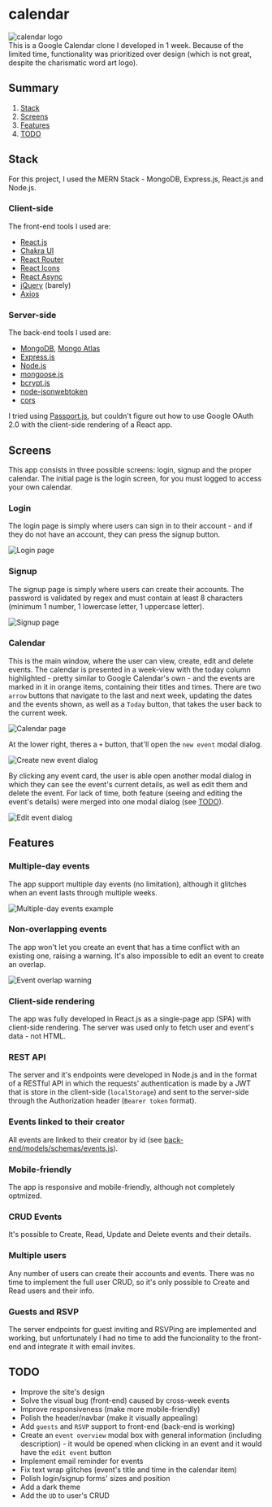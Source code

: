 # calendar
![calendar logo](/github-images/logo.gif)\
This is a Google Calendar clone I developed in 1 week. Because of the limited time, functionality was prioritized over design (which is not great, despite the charismatic word art logo).

## Summary
  1.  [Stack](#stack)
  2.  [Screens](#screens)
  3.  [Features](#features)
  5.  [TODO](#todo)


## <a id="stack"></a>Stack
For this project, I used the MERN Stack - MongoDB, Express.js, React.js and Node.js.

### Client-side
The front-end tools I used are:
  * [React.js](https://reactjs.org/)
  * [Chakra UI](https://chakra-ui.com/)
  * [React Router](https://reactrouter.com/)
  * [React Icons](https://react-icons.github.io/react-icons/)
  * [React Async](https://github.com/async-library/react-async)
  * [jQuery](https://jquery.com/) (barely)
  * [Axios](https://github.com/axios/axios)

### Server-side
The back-end tools I used are:
  * [MongoDB](https://www.mongodb.com/), [Mongo Atlas](https://www.mongodb.com/cloud/atlas)
  * [Express.js](https://expressjs.com/)
  * [Node.js](https://nodejs.org/en/)
  * [mongoose.js](https://mongoosejs.com/)
  * [bcrypt.js](https://github.com/kelektiv/node.bcrypt.js)
  * [node-jsonwebtoken](https://github.com/auth0/node-jsonwebtoken)
  * [cors](https://github.com/expressjs/cors)

I tried using [Passport.js](http://www.passportjs.org/), but couldn't figure out how to use Google OAuth 2.0 with the client-side rendering of a React app.

## <a id="screens"></a>Screens
This app consists in three possible screens: login, signup and the proper calendar. The initial page is the login screen, for you must logged to access your own calendar.

### Login
The login page is simply where users can sign in to their account - and if they do not have an account, they can press the signup button.

![Login page](/github-images/2021-05-11___001120.png)

### Signup
The signup page is simply where users can create their accounts. The password is validated by regex and must contain at least 8 characters (minimum 1 number, 1 lowercase letter, 1 uppercase letter).

![Signup page](/github-images/2021-05-11___001147.png)

### Calendar
This is the main window, where the user can view, create, edit and delete events. The calendar is presented in a week-view with the today column highlighted - pretty similar to Google Calendar's own - and the events are marked in it in orange items, containing their titles and times. There are two `arrow` buttons that navigate to the last and next week, updating the dates and the events shown, as well as a `Today` button, that takes the user back to the current week.

![Calendar page](/github-images/2021-05-11___001055.png)

At the lower right, theres a `+` button, that'll open the `new event` modal dialog.

![Create new event dialog](/github-images/2021-05-11___001620.png)

By clicking any event card, the user is able open another modal dialog in which they can see the event's current details, as well as edit them and delete the event. For lack of time, both feature (seeing and editing the event's details) were merged into one modal dialog (see [TODO](#todo)).

![Edit event dialog](/github-images/2021-05-11___001600.png)

## <a id="features"></a>Features
### Multiple-day events
The app support multiple day events (no limitation), although it glitches when an event lasts through multiple weeks.

![Multiple-day events example](github-images/2021-05-11_00-14.gif)

### Non-overlapping events
The app won't let you create an event that has a time conflict with an existing one, raising a warning. It's also impossible to edit an event to create an overlap.

![Event overlap warning](/github-images/2021-05-11___001719.png)

### Client-side rendering
The app was fully developed in React.js as a single-page app (SPA) with client-side rendering. The server was used only to fetch user and event's data - not HTML.

### REST API
The server and it's endpoints were developed in Node.js and in the format of a RESTful API in which the requests' authentication is made by a JWT that is store in the client-side (`localStorage`) and sent to the server-side through the Authorization header (`Bearer token` format).

### Events linked to their creator
All events are linked to their creator by id (see [back-end/models/schemas/events.js](https://github.com/lucasvianav/calendar/blob/main/back-end/models/schemas/event.js)).

### Mobile-friendly
The app is responsive and mobile-friendly, although not completely optmized. 

### CRUD Events
It's possible to Create, Read, Update and Delete events and their details.

### Multiple users
Any number of users can create their accounts and events. There was no time to implement the full user CRUD, so it's only possible to Create and Read users and their info.

### Guests and RSVP
The server endpoints for guest inviting and RSVPing are implemented and working, but unfortunately I had no time to add the funcionality to the front-end and integrate it with email invites.

## <a id="todo"></a>TODO
  * Improve the site's design
  * Solve the visual bug (front-end) caused by cross-week events
  * Improve responsiveness (make more mobile-friendly)
  * Polish the header/navbar (make it visually appealing)
  * Add `guests` and `RSVP` support to front-end (back-end is working)
  * Create an `event overview` modal box with general information (including description) - it would be opened when clicking in an event and it would have the  `edit event` button
  * Implement email reminder for events
  * Fix text wrap glitches (event's title and time in the calendar item)
  * Polish login/signup forms' sizes and position
  * Add a dark theme
  * Add the `UD` to user's CRUD
